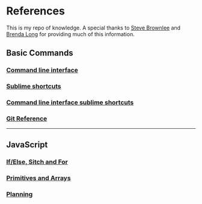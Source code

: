 # References
This is my repo of knowledge. A special thanks to [Steve Brownlee](https://github.com/stevebrownlee) and [Brenda Long](https://github.com/brendalong) for providing much of this information.

## Basic Commands

### [Command line interface](REF_CLI.md)

### [Sublime shortcuts](REF_SUBLIME_SHORCUTS.md)

### [Command line interface sublime shortcuts](REF_CMD_LINE.md)

### [Git Reference](REF_GIT.md)

---

## JavaScript

### [If/Else, Sitch and For](REF_JS_IF_ELSE.md)

### [Primitives and Arrays](REF_PRIMITIVES_ARRAYS.md)


### [Planning](REF_PLANNING.md)
